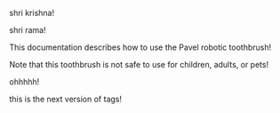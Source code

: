 shri krishna!

shri rama!

This documentation describes how to use the Pavel robotic toothbrush!

Note that this toothbrush is not safe to use for children, adults, or pets!

ohhhhh!


this is the next version of tags!
